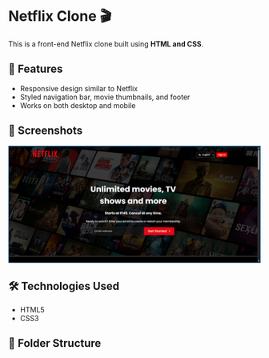 # Netflix Clone 🎬

This is a front-end Netflix clone built using **HTML and CSS**.

## 🚀 Features
- Responsive design similar to Netflix  
- Styled navigation bar, movie thumbnails, and footer  
- Works on both desktop and mobile  

## 📸 Screenshots
![Netflix Clone Screenshot](https://github.com/NeerajSaini271/Projects/blob/3ce13cd6fe615269ff26b2ff6ae0f2546b951a09/Netflix/assets/Images/Netflix%20Clone.png)

## 🛠️ Technologies Used
- HTML5  
- CSS3  

## 📂 Folder Structure

